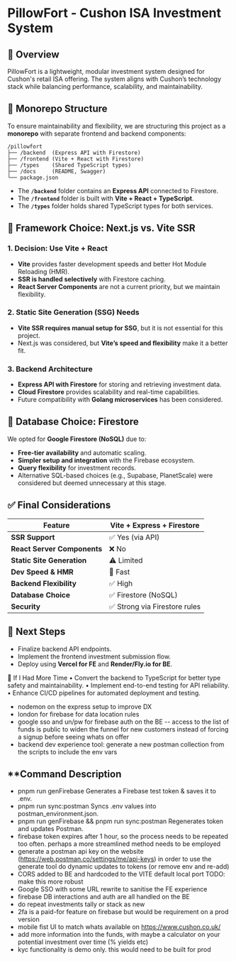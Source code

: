 # PillowFort - Cushon ISA Investment System

## 📌 Overview

PillowFort is a lightweight, modular investment system designed for Cushon's
retail ISA offering. The system aligns with Cushon’s technology stack while
balancing performance, scalability, and maintainability.

## 🚀 Monorepo Structure

To ensure maintainability and flexibility, we are structuring this project as a
**monorepo** with separate frontend and backend components:

```
/pillowfort
├── /backend  (Express API with Firestore)
├── /frontend (Vite + React with Firestore)
├── /types    (Shared TypeScript types)
├── /docs     (README, Swagger)
└── package.json
```

- The **`/backend`** folder contains an **Express API** connected to Firestore.
- The **`/frontend`** folder is built with **Vite + React + TypeScript**.
- The **`/types`** folder holds shared TypeScript types for both services.

## 🚀 Framework Choice: Next.js vs. Vite SSR

### **1. Decision: Use Vite + React**

- **Vite** provides faster development speeds and better Hot Module Reloading
  (HMR).
- **SSR is handled selectively** with Firestore caching.
- **React Server Components** are not a current priority, but we maintain
  flexibility.

### **2. Static Site Generation (SSG) Needs**

- **Vite SSR requires manual setup for SSG**, but it is not essential for this
  project.
- Next.js was considered, but **Vite’s speed and flexibility** make it a better
  fit.

### **3. Backend Architecture**

- **Express API with Firestore** for storing and retrieving investment data.
- **Cloud Firestore** provides scalability and real-time capabilities.
- Future compatibility with **Golang microservices** has been considered.

## 🚀 Database Choice: Firestore

We opted for **Google Firestore (NoSQL)** due to:

- **Free-tier availability** and automatic scaling.
- **Simpler setup and integration** with the Firebase ecosystem.
- **Query flexibility** for investment records.
- Alternative SQL-based choices (e.g., Supabase, PlanetScale) were considered
  but deemed unnecessary at this stage.

## ✅ **Final Considerations**

| **Feature**                 | **Vite + Express + Firestore** |
| --------------------------- | ------------------------------ |
| **SSR Support**             | ✅ Yes (via API)               |
| **React Server Components** | ❌ No                          |
| **Static Site Generation**  | ⚠️ Limited                     |
| **Dev Speed & HMR**         | 🚀 Fast                        |
| **Backend Flexibility**     | ✅ High                        |
| **Database Choice**         | ✅ Firestore (NoSQL)           |
| **Security**                | ✅ Strong via Firestore rules  |

## 🚀 Next Steps

- Finalize backend API endpoints.
- Implement the frontend investment submission flow.
- Deploy using **Vercel for FE** and **Render/Fly.io for BE**.

📌 If I Had More Time •	Convert the backend to TypeScript for better type safety
and maintainability. •	Implement end-to-end testing for API reliability.
•	Enhance CI/CD pipelines for automated deployment and testing.

- nodemon on the express setup to improve DX
- london for firebase for data location rules
- google sso and un/pw for firebase auth on the BE -- access to the list of
  funds is public to widen the funnel for new customers instead of forcing a
  signup before seeing whats on offer
- backend dev experience tool: generate a new postman collection from the
  scripts to include the env vars

## **Command	Description

- pnpm run genFirebase	Generates a Firebase test token & saves it to .env.
- pnpm run sync:postman	Syncs .env values into postman_environment.json.
- pnpm run genFirebase && pnpm run sync:postman	Regenerates token and updates
  Postman.
- firebase token expires after 1 hour, so the process needs to be repeated too
  often. perhaps a more streamlined method needs to be employed
- generate a postman api key on the website
  (https://web.postman.co/settings/me/api-keys) in order to use the generate
  tool do dynamic updates to tokens (or remove env and re-add)
- CORS added to BE and hardcoded to the VITE default local port TODO: make this
  more robust
- Google SSO with some URL rewrite to sanitise the FE experience
- firebase DB interactions and auth are all handled on the BE
- do repeat investments tally or stack as new
- 2fa is a paid-for feature on firebase but would be requirement on a prod
  version
- mobile fist UI to match whats available on https://www.cushon.co.uk/
- add more information into the funds, with maybe a calculator on your potential
  investment over time (% yields etc)
- kyc functionality is demo only. this would need to be built for prod
